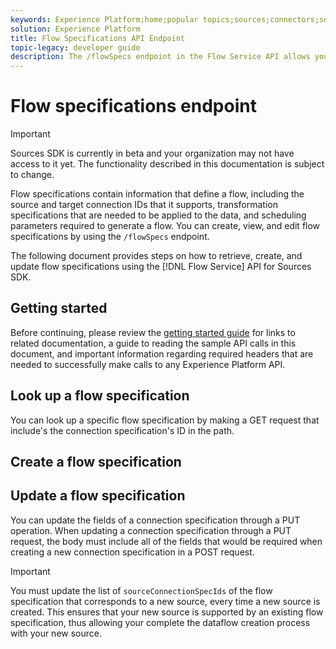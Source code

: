 ```yaml
---
keywords: Experience Platform;home;popular topics;sources;connectors;source connectors;sources sdk;sdk;SDK
solution: Experience Platform
title: Flow Specifications API Endpoint
topic-legacy: developer guide
description: The /flowSpecs endpoint in the Flow Service API allows you to create, view, and update flow specifications and integrate new sources through Sources SDK.
---
```

# Flow specifications endpoint

>[!IMPORTANT]
>
>Sources SDK is currently in beta and your organization may not have access to it yet. The functionality described in this documentation is subject to change.

Flow specifications contain information that define a flow, including the source and target connection IDs that it supports, transformation specifications that are needed to be applied to the data, and scheduling parameters required to generate a flow. You can create, view, and edit flow specifications by using the `/flowSpecs` endpoint.

The following document provides steps on how to retrieve, create, and update flow specifications using the [!DNL Flow Service] API for Sources SDK.

## Getting started

Before continuing, please review the [getting started guide](./getting-started.md) for links to related documentation, a guide to reading the sample API calls in this document, and important information regarding required headers that are needed to successfully make calls to any Experience Platform API.

## Look up a flow specification

You can look up a specific flow specification by making a GET request that include's the connection specification's ID in the path.

## Create a flow specification

## Update a flow specification

You can update the fields of a connection specification through a PUT operation. When updating a connection specification through a PUT request, the body must include all of the fields that would be required when creating a new connection specification in a POST request.

>[!IMPORTANT]
>
>You must update the list of `sourceConnectionSpecIds` of the flow specification that corresponds to a new source, every time a new source is created. This ensures that your new source is supported by an existing flow specification, thus allowing your complete the dataflow creation process with your new source.